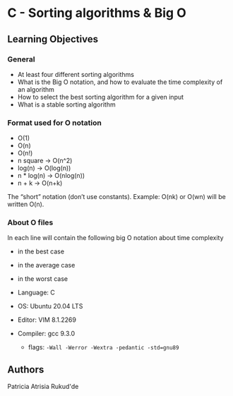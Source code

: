 # C - Sorting algorithms & Big O

## Learning Objectives

### General

- At least four different sorting algorithms
- What is the Big O notation, and how to evaluate the time complexity of an algorithm
- How to select the best sorting algorithm for a given input
- What is a stable sorting algorithm

### Format used for O notation

- O(1)
- O(n)
- O(n!)
- n square -> O(n^2)
- log(n) -> O(log(n))
- n * log(n) -> O(nlog(n))
- n + k -> O(n+k)

The “short” notation (don’t use constants). Example: O(nk) or O(wn) will be written O(n).

### About O files

In each line will contain the following big O notation about time complexity

- in the best case
- in the average case
- in the worst case


- Language: C

- OS: Ubuntu 20.04 LTS

- Editor: VIM 8.1.2269

- Compiler: gcc 9.3.0
  - flags: `-Wall -Werror -Wextra -pedantic -std=gnu89`



## Authors

Patricia Atrisia Rukud'de
